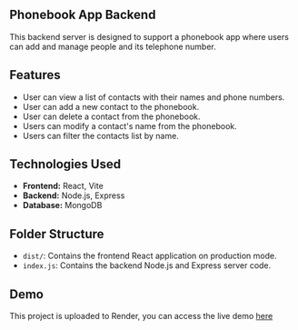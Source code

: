 ## Phonebook App Backend

This backend server is designed to support a phonebook app where users can add and manage people and its telephone number.

## Features

- User can view a list of contacts with their names and phone numbers.
- User can add a new contact to the phonebook.
- User can delete a contact from the phonebook.
- Users can modify a contact's name from the phonebook.
- Users can filter the contacts list by name.

## Technologies Used

- **Frontend:** React, Vite
- **Backend:** Node.js, Express
- **Database:** MongoDB

## Folder Structure

- `dist/`: Contains the frontend React application on production mode.
- `index.js`: Contains the backend Node.js and Express server code.

## Demo

This project is uploaded to Render, you can access the live demo [here](https://phonebook-app-backend-i07s.onrender.com)
